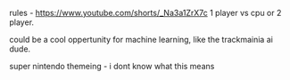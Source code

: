 rules - https://www.youtube.com/shorts/_Na3a1ZrX7c
1 player vs cpu or 2 player.

could be a cool oppertunity for machine learning, like the trackmainia ai dude.

super nintendo themeing - i dont know what this means

